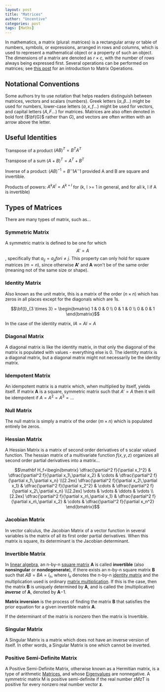 ```yaml
---
layout: post
title: "Matrices"
author: "Uncentive"
categories: post
tags: [Maths]
---
```


In mathematics, a matrix (plural: matrices) is a rectangular array or table of numbers, symbols, or expressions, arranged in rows and columns, which is used to represent a mathematical object or a property of such an object. The dimensions of a matrix are denoted as $r \times c$, with the number of rows always being expressed first. Several operations can be performed on matrices; see [this post](https://uncentive.org/matrix_operations) for an introduction to Matrix Operations.

## Notational Conventions
Some authors try to use notation that helps readers distinguish between matrices, vectors and scalars (numbers). Greek letters ($\alpha, \beta$...) might be used for numbers, lower-case letters ($a, x, f$...) might be used for vectors, and capital letters ($A, F$...) for matrices. Matrices are also often denoted in bold font ($\bf{G}$ rather than $G$), and vectors are often written with an arrow above the letter.

## Useful Identities
Transpose of a product $(AB)^T = B^T A^T$

Transpose of a sum $(A+B)^T = A^T + B^T$

Inverse of a product: $(AB)^{-1} = B^-1 A^-1$ provided A and B are square and invertible.

Products of powers: $A^kA^l = A^{k+l}$ for (k, l >= 1 in general, and for all k, l if A is invertible)

## Types of Matrices
There are many types of matrix, such as...

### Symmetric Matrix
A symmetric matrix is defined to be one for which $$A' = A$$, specifically that $a_{ij} = a_{ji} for i \neq j$. This property can only hold for square matrices $(m = n)$, since otherwise **A'** and **A** won't be of the same order (meaning not of the same size or shape).

### Identity Matrix
Also known as the unit matrix, this is a matrix of the order $(n \times n)$ which has zeros in all places except for the diagonals which are 1s.

$$\bf{I}_{3 \times 3} = \begin{bmatrix}
1 & 0 & 0 \\
0 & 1 & 0 \\
0 & 0 & 1
\end{bmatrix}$$

In the case of the identity matrix, $IA = AI = A$

### Diagonal Matrix
A diagonal matrix is like the identity matrix, in that only the diagonal of the matrix is populated with values - everything else is 0. The identity matrix is a diagonal matrix, but a diagonal matrix might not necessarily be the identity matrix.

### Idempotent Matrix
An idempotent matrix is a matrix which, when multiplied by itself, yields itself. If matrix **A** is a square, symmetric matrix such that $A' = A$ then it will be idempotent if $A = A^2 = A^3 = ...$

### Null Matrix
The null matrix is simply a matrix of the order $(m \times n)$ which is populated entirely be zeros.

### Hessian Matrix
A Hessian Matrix is a matrix of second order derivatives of s scalar valued function. The hessian matrix of a multivariate function $f(x,y,z)$ organizes all second order partial derivatives into a matrix...

$$\mathbf H_f=\begin{bmatrix}
  \dfrac{\partial^2 f}{\partial x_1^2} & \dfrac{\partial^2 f}{\partial x_1\,\partial x_2} & \cdots & \dfrac{\partial^2 f}{\partial x_1\,\partial x_n} \\[2.2ex]
  \dfrac{\partial^2 f}{\partial x_2\,\partial x_1} & \dfrac{\partial^2 f}{\partial x_2^2} & \cdots & \dfrac{\partial^2 f}{\partial x_2\,\partial x_n} \\[2.2ex]
  \vdots & \vdots & \ddots & \vdots \\[2.2ex]
  \dfrac{\partial^2 f}{\partial x_n\,\partial x_1} & \dfrac{\partial^2 f}{\partial x_n\,\partial x_2} & \cdots & \dfrac{\partial^2 f}{\partial x_n^2}
\end{bmatrix}$$

### Jacobian Matrix
In vector calculus, the Jacobian Matrix of a vector function in several variables is the matrix of all its first order partial derivatives. When this matrix is square, its determinant is the Jacobian determinant.

### Invertible Matrix
In [linear algebra](https://en.wikipedia.org/wiki/Linear_algebra "Linear algebra"), an n-by-n [square matrix](https://en.wikipedia.org/wiki/Square_matrix "Square matrix") **A** is called **invertible** (also **nonsingular** or **nondegenerate**), if there exists an n-by-n square matrix **B** such that $AB = BA = I_n$, where $I_n$ denotes the n-by-n  [identity matrix](https://en.wikipedia.org/wiki/Identity_matrix "Identity matrix") and the multiplication used is ordinary [matrix multiplication](https://en.wikipedia.org/wiki/Matrix_multiplication). If this is the case, then the matrix **B** is uniquely determined by **A**, and is called the (multiplicative) _**inverse**_ of **A**, denoted by **A**−1.

**Matrix inversion** is the process of finding the matrix **B** that satisfies the prior equation for a given invertible matrix **A**.

If the determinant of the matrix is nonzero then the matrix is Invertible.

### Singular Matrix
A Singular Matrix is a matrix which does not have an inverse version of itself. In other words, a Singular Matrix is one which cannot be inverted.

### Positive Semi-Definite Matrix
A Positive Semi-Definite Matrix, otherwise known as a Hermitian matrix, is a type of arithmetic [Matrices](app://obsidian.md/Matrices), and whose [Eigenvalues](app://obsidian.md/Eigenvalues) are nonnegative. A symmetric matrix M is positive semi-definite if the real number zMzT is positive for every nonzero real number vector **z**.
